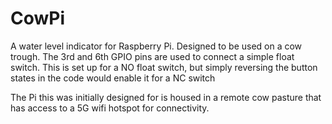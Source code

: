 # CowPi
A water level indicator for Raspberry Pi. Designed to be used on a cow trough.
The 3rd and 6th GPIO pins are used to connect a simple float switch.
This is set up for a NO float switch, but simply reversing the button states in the code would enable it for a NC switch 

The Pi this was initially designed for is housed in a remote cow pasture that has access to a 5G wifi hotspot for connectivity. 

